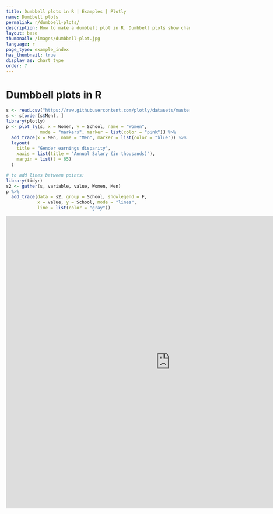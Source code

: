 ```yaml
---
title: Dumbbell plots in R | Examples | Plotly
name: Dumbbell plots
permalink: r/dumbbell-plots/
description: How to make a dumbbell plot in R. Dumbbell plots show changes between two points in time or between two conditions.
layout: base
thumbnail: /images/dumbbell-plot.jpg
language: r
page_type: example_index
has_thumbnail: true
display_as: chart_type
order: 7
---
```


# Dumbbell plots in R

```r
s <- read.csv("https://raw.githubusercontent.com/plotly/datasets/master/school_earnings.csv")
s <- s[order(s$Men), ]
library(plotly)
p <- plot_ly(s, x = Women, y = School, name = "Women",
             mode = "markers", marker = list(color = "pink")) %>%
  add_trace(x = Men, name = "Men", marker = list(color = "blue")) %>%
  layout(
    title = "Gender earnings disparity",
    xaxis = list(title = "Annual Salary (in thousands)"),
    margin = list(l = 65)
  )

# to add lines between points:
library(tidyr)
s2 <- gather(s, variable, value, Women, Men)
p %>%
  add_trace(data = s2, group = School, showlegend = F,
            x = value, y = School, mode = "lines", 
            line = list(color = "gray"))
```

<iframe width="900" height="800" frameborder="0" scrolling="no" src="https://plot.ly/~agvd/1685.embed"></iframe>
